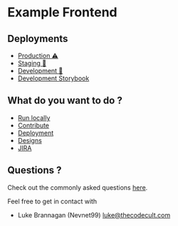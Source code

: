 

# Example Frontend


## Deployments
- [Production ⚠️]()
- [Staging 🔧]()
- [Development 👷]()
- [Development Storybook]()


## What do you want to do ? 
- [Run locally](./docs/running.md)
- [Contribute](./docs/contributing.md)
- [Deployment](./docs/deploying.md)
- [Designs]()
- [JIRA](#)

## Questions ? 

Check out the commonly asked questions [here](./docs/questions.md). 

Feel free to get in contact with 
- Luke Brannagan (Nevnet99) luke@thecodecult.com
